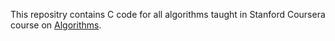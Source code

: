 This repositry contains C code for all algorithms taught in Stanford Coursera course on [Algorithms](https://www.coursera.org/specializations/algorithms).
